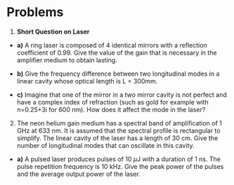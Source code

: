 # Problems

1. **Short Question on Laser**

- **a)** A ring laser is composed of 4 identical mirrors with a reflection coefficient of 0.99. Give the value of the gain that is necessary in the amplifier medium to obtain lasting.

- **b)** Give the frequency difference between two longitudinal modes in a linear cavity whose optical length is L = 300mm.
 

- **c)** Imagine that one of the mirror in a two mirror cavity is not perfect and have a complex index of refraction (such as gold for example with n=0.25+3i for 600 nm). How does it affect the mode in the laser?

2. The neon helium gain medium has a spectral band of amplification of 1 GHz at 633 nm. It is assumed that the spectral profile is rectangular to simplify. The linear cavity of the laser has a length of 30 cm. Give the number of longitudinal modes that can oscillate in this cavity.
 

- **a)** A pulsed laser produces pulses of 10 $\mu$J with a duration of 1 ns. The pulse repetition frequency is 10 kHz. Give the peak power of the pulses and the average output power of the laser.
 

